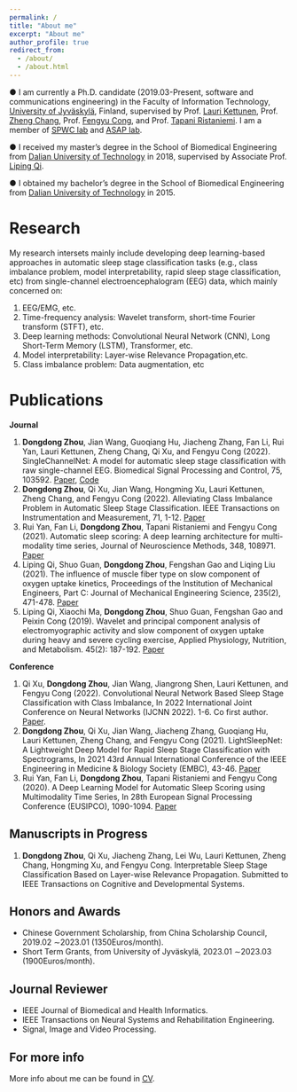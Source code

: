 ```yaml
---
permalink: /
title: "About me"
excerpt: "About me"
author_profile: true
redirect_from: 
  - /about/
  - /about.html
---
```

● I am currently a Ph.D. candidate (2019.03-Present, software and communications engineering) in the Faculty of Information Technology, [University of Jyväskylä](https://www.jyu.fi/en/), Finland,  supervised by Prof. [Lauri Kettunen](https://scholar.google.com/citations?user=5oo0DaAAAAAJ&hl=en), Prof. [Zheng Chang](https://scholar.google.com/citations?user=MmARrhAAAAAJ&hl=en), Prof.  [Fengyu Cong](https://scholar.google.com/citations?user=Jd0dQA8AAAAJ&hl=en), and Prof. [Tapani Ristaniemi](https://scholar.google.com/citations?user=OwGqX4AAAAAJ&hl=en). I am a member of [SPWC lab](https://www.jyu.fi/it/en/research/research-areas/software-and-telecommunication-technology/signal-processing) and [ASAP lab](http://www.escience.cn/people/cong/asap.html).

● I received my master’s degree in the School of Biomedical Engineering from [Dalian University of Technology](https://en.dlut.edu.cn/) in 2018, supervised by Associate Prof. [Liping Qi](https://www.researchgate.net/profile/Liping-Qi). 

● I obtained my bachelor’s degree in the School of Biomedical Engineering from [Dalian University of Technology](https://en.dlut.edu.cn/) in 2015.

Research
======
My research intersets mainly include developing deep learning-based approaches in automatic sleep stage classification tasks (e.g., class imbalance problem, model interpretability, rapid sleep stage classification, etc) from single-channel electroencephalogram (EEG) data, which mainly concerned on:
1. EEG/EMG, etc.
2. Time-frequency analysis: Wavelet transform, short-time Fourier transform (STFT), etc.
3. Deep learning methods: Convolutional Neural Network (CNN), Long Short-Term Memory (LSTM), Transformer, etc.
4. Model interpretability: Layer-wise Relevance Propagation,etc.
5. Class imbalance problem: Data augmentation, etc

Publications
====== 
**Journal**

1. **Dongdong Zhou**, Jian Wang, Guoqiang Hu, Jiacheng Zhang, Fan Li, Rui Yan, Lauri Kettunen, Zheng Chang, Qi Xu, and Fengyu Cong (2022). SingleChannelNet: A model for automatic sleep stage classification with raw single-channel EEG. Biomedical Signal Processing and Control, 75, 103592. [Paper](https://www.sciencedirect.com/science/article/pii/S1746809422001148), [Code](https://github.com/Dongdongzhoujyu/SingleChannelNet) 
2. **Dongdong Zhou**, Qi Xu, Jian Wang, Hongming Xu, Lauri Kettunen, Zheng Chang, and Fengyu Cong (2022). Alleviating Class Imbalance Problem in Automatic Sleep Stage Classification. IEEE Transactions on Instrumentation and Measurement, 71, 1-12. [Paper](https://ieeexplore.ieee.org/abstract/document/9832012) 
3. Rui Yan, Fan Li, **Dongdong Zhou**, Tapani Ristaniemi and Fengyu Cong (2021). Automatic sleep scoring: A deep learning architecture for multi-modality time series, Journal of Neuroscience Methods, 348, 108971. [Paper](https://www.sciencedirect.com/science/article/pii/S0165027020303940) 
4. Liping Qi, Shuo Guan, **Dongdong Zhou**, Fengshan Gao and Liqing Liu (2021). The influence of muscle fiber type on slow component of oxygen uptake kinetics, Proceedings of the Institution of Mechanical Engineers, Part C: Journal of Mechanical Engineering Science, 235(2), 471-478. [Paper](https://journals.sagepub.com/doi/abs/10.1177/0954406220940335) 
5. Liping Qi, Xiaochi Ma, **Dongdong Zhou**, Shuo Guan, Fengshan Gao and Peixin Cong (2019). Wavelet and principal component analysis of electromyographic activity and slow component of oxygen uptake during heavy and severe cycling exercise, Applied Physiology, Nutrition, and Metabolism. 45(2): 187-192. [Paper](https://cdnsciencepub.com/doi/full/10.1139/apnm-2019-0037)

**Conference**
1. Qi Xu, **Dongdong Zhou**, Jian Wang, Jiangrong Shen, Lauri Kettunen, and Fengyu Cong (2022). Convolutional Neural Network Based Sleep Stage Classification with Class Imbalance, In 2022 International Joint Conference on Neural Networks (IJCNN 2022). 1-6. Co first author. [Paper](https://ieeexplore.ieee.org/document/9892741).
2. **Dongdong Zhou**, Qi Xu, Jian Wang, Jiacheng Zhang, Guoqiang Hu, Lauri Kettunen, Zheng Chang, and Fengyu Cong (2021). LightSleepNet: A Lightweight Deep Model for Rapid Sleep Stage Classification with Spectrograms, In 2021 43rd Annual International Conference of the IEEE Engineering in Medicine & Biology Society (EMBC), 43-46. [Paper](https://ieeexplore.ieee.org/abstract/document/9629878)
3. Rui Yan, Fan Li, **Dongdong Zhou**, Tapani Ristaniemi and Fengyu Cong (2020). A Deep Learning Model for Automatic Sleep Scoring using Multimodality Time Series, In 28th European Signal Processing Conference (EUSIPCO), 1090-1094. [Paper](https://ieeexplore.ieee.org/abstract/document/9287518)

Manuscripts in Progress
------
1. **Dongdong Zhou**, Qi Xu, Jiacheng Zhang, Lei Wu, Lauri Kettunen, Zheng Chang, Hongming Xu, and Fengyu Cong. Interpretable Sleep Stage Classification Based on Layer-wise Relevance Propagation. Submitted to IEEE Transactions on Cognitive and Developmental Systems.

Honors and Awards
------
- Chinese Government Scholarship, from China Scholarship Council, 2019.02 ∼2023.01 (1350Euros/month).
- Short Term Grants, from University of Jyväskylä, 2023.01 ∼2023.03 (1900Euros/month).

Journal Reviewer
------
- IEEE Journal of Biomedical and Health Informatics.
- IEEE Transactions on Neural Systems and Rehabilitation Engineering.
- Signal, Image and Video Processing.

For more info
------
More info about me can be found in [CV](cv).
